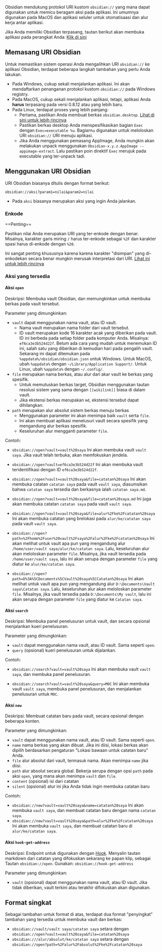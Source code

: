 Obsidian mendukung protokol URI kustom `obsidian://` yang mana dapat digunakan untuk memicu beragam aksi pada aplikasi. Ini umumnya digunakan pada MacOS dan aplikasi seluler untuk otomatisaasi dan alur kerja antar aplikasi.

Jika Anda memiliki Obsidian terpasang, tautan berikut akan membuka aplikasi pada perangkat Anda: [Klik di sini](obsidian://open)

## Memasang URI Obsidian

Untuk memastikan sistem operasi Anda mengalihkan URI `obsidian://` ke aplikasi Obsidian, terdapat beberapa langkah tambahan yang perlu Anda lakukan.

- Pada Windows, cukup sekali menjalankan aplikasi. Ini akan mendaftarkan penanganan protokol kustom `obsidian://` pada Windows registry.
- Pada MacOS, cukup sekali menjalankan aplikasi, tetapi, aplikasi Anda **harus** terpasang pada versi 0.8.12 atau yang lebih baru.
- Pada Linux, terdapat proses yang lebih panjang:
	- Pertama, pastikan Anda membuat berkas `obsidian.desktop`. [Lihat di sini untuk lebih rincinya](https://developer.gnome.org/documentation/guidelines/maintainer/integrating.html#desktop-files)
	- Pastikan berkas desktop Anda menspesifikasikan bagian `Exec` dengan `Exec=executable %u`. Bagian`%u` digunakan untuk meloloskan URI `obsidian://` URI menuju aplikasi.
	- Jika Anda menggunakan pemasang AppImage, Anda mungkin akan melakukan unpack menggunakan `Obsidian-x.y.z.AppImage --appimage-extract`. Lalu pastikan poin direktif `Exec` merujuk pada executable yang ter-unpack tadi.

## Menggunakan URI Obsidian

URI Obsidian biasanya ditulis dengan format berikut:

```
obsidian://aksi?param1=nilai&param2=nilai
```

- Pada `aksi` biasanya merupakan aksi yang ingin Anda jalankan.

### Enkode

==Penting==

Pastikan nilai Anda merupakan URI yang ter-enkode dengan benar. Misalnya, karakter garis miring `/` harus ter-enkode sebagai `%2F` dan karakter spasi harus di-enkode dengan `%20`.

Ini sangat penting khususnya karena karena karakter "disimpan" yang di-enkodekan secara benar mungkin merusak interpretasi dari URI. [Lihat ini untuk lebih rincinya](https://en.wikipedia.org/wiki/Percent-encoding)

### Aksi yang tersedia

#### Aksi `open`

Deskripsi: Membuka vault Obsidian, dan memungkinkan untuk membuka berkas pada vault tersebut.

Parameter yang dimungkinkan:

- `vault` dapat menggunakan nama vault, atau ID vault.
	- Nama vault merupakan nama folder dari vault tersebut.
	- ID vault merupakan kode 16 karakter acak yang diberikan pada vault. ID ini berbeda pada setiap folder pada komputer Anda. Misalnya: `ef6ca3e3b524d22f`. Belum ada cara yang mudah untuk menemukan ID ini, salah satu yang diberikan di kemudian hari pada pengalih vault. Sekarang ini dapat ditemukan pada `%appdata%/obsidian/obsidian.json` untuk Windows. Untuk MacOS, ubah `%appdata%` dengan `~/Library/Application Support/`. Untuk Linux, ubah `%appdata%` dengan `~/.config/`.
- `file` merupakan nama berkas, atau alur dari akar vault ke berkas yang spesifik.
	- Untuk memutuskan berkas target, Obsidian menggunakan tautan resolusi sistem yang sama dengan `[[wikilink]]` biasa di dalam vault.
	- Jika ekstensi berkas merupakan `md`, ekstensi tersebut dapat dihilangkan.
- `path` merupakan alur absolut sistem berkas menuju berkas
	- Menggunakan parameter ini akan menimpa baik `vault` serta `file`.
	- Ini akan membuat aplikasi menelusuri vault secara spesifik yang mengandung alur berkas spesifik.
	- Keseluruhan alur mengganti parameter `file`.

Contoh:

- `obsidian://open?vault=vault%20saya`
	Ini akan membuka vault `vault saya`. Jika vault telah terbuka, akan memfokuskan jendela.

- `obsidian://open?vault=ef6ca3e3b524d22f`
	Ini akan membuka vault teridentifikasi dengan ID `ef6ca3e3b524d22f`.

- `obsidian://open?vault=vault%20saya&file=catatan%20saya`
	Ini akan membuka catatan `catatan saya` pada vault `vault saya`, diasumsikan bahwa `catatan saya` tersedia dan berkasnya ialah `catatan saya.md`.

- `obsidian://open?vault=vault%20saya&file=catatan%20saya.md`
	Ini juga akan membuka catatan `catatan saya` pada vault `vault saya`.

- `obsidian://open?vault=vault%20saya&file=alur%2Fke%2Fcatatan%20saya`
	Ini akan membuka catatan yang brelokasi pada `alur/ke/catatan saya` pada vault `vault saya`.

- `obsidian://open?path=%2Fhome%2Fuser%20vault%2Fsaya%2Falur%2Fke%2Fcatatan%20saya`
	Ini akan melihat untuk vault apa pun yang mengandung alur `/home/user/vault saya/alur/ke/catatan saya`. Lalu, keseluruhan alur akan meloloskan parameter `file`. Misalnya, jika vault tersedia pada `/home/user/vault saya`, lalu ini akan serupa dengan parameter `file` yang diatur ke `alur/ke/catatan saya`.

- `obsidian://open?path=D%3A%5CDocuments%5CVault%20saya%5CCatatan%20saya`
	Ini akan melihat untuk vault apa pun yang mengandung alur `D:\Documents\Vault saya\Catatan saya`. Lalu, keseluruhan alur akan meloloskan parameter `file`. Misalnya, jika vault tersedia pada `D:\Documents\My vault`, lalu ini akan serupa dengan parameter `file` yang diatur ke `Catatan saya`.
	
#### Aksi `search`

Deskripsi: Membuka panel penelusuran untuk vault, dan secara opsional menjalankan kueri penelusuran.

Parameter yang dimungkinkan:

- `vault` dapat menggunakan nama vault, atau ID vault. Sama seperti `open`.
- `query` (opsional) kueri penelusuran untuk dijalankan.

Contoh:

- `obsidian://search?vault=vault%20saya`
	Ini akan membuka vault `vault saya`, dan membuka panel penelusuran.

- `obsidian://search?vault=vault%20saya&query=MOC`
	Ini akan membuka vault `vault saya`, membuka panel penelusuran, dan menjalankan penelusuran untuk `MOC`.
	
#### Aksi `new`

Deskripsi: Membuat catatan baru pada vault, secara opsional dengan beberapa konten.

Parameter yang dimungkinkan:

- `vault` dapat menggunakan nama vault, atau ID vault. Sama seperti `open`.
- `name` nama berkas yang akan dibuat. Jika ini diisi, lokasi berkas akan dipilih berdasarkan pengaturan "Lokasi bawaan untuk catatan baru" Anda.
- `file` alur absolut dari vault, termasuk nama. Akan menimpa `name` jika diisi.
- `path` alur absolut secara global. Bekerja serupa dengan opsi `path` pada aksi `open`, yang mana akan menimpa  `vault` dan `file`.
- `content` (opsional) isi dari catatan
- `silent` (opsional) atur ini jika Anda tidak ingin membuka catatan baru

Contoh:

- `obsidian://new?vault=vault%20saya&name=catatan%20saya`
	Ini akan membuka `vault saya`, dan membuat catatan baru dengan nama `catatan saya`.
- `obsidian://new?vault=vault%20saya&path=alur%2Fke%2Fcatatan%20saya`
	Ini akan membuka `vault saya`, dan membuat catatan baru di `alur/ke/catatan saya`.
	
#### Aksi `hook-get-address`

Deskripsi: Endpoint untuk digunakan dengan [Hook](https://hookproductivity.com/). Menyalin tautan markdown dari catatan yang difokuskan sekarang ke papan klip, sebagai Tautan `obsidian://open`. Gunakan: `obsidian://hook-get-address`

Parameter yang dimungkinkan:

- `vault` (opsional) dapat menggunakan nama vault, atau ID vault. Jika tidak diberikan, vault terkini atau terakhir difokuskan akan digunakan.

## Format singkat

Sebagai tambahan untuk format di atas, terdapat dua format "penyingkat" tambahan yang tersedia untuk membuka vault dan berkas:

- `obsidian://vault/vault saya/catatan saya` setara dengan `obsidian://open?vault=vault%20saya&file=catatan%20saya`
- `obsidian:///alur/absolut/ke/catatan saya` setara dengan `obsidian://open?path=%2Falur%2Fabsolut%2Fke%2Fcatatan%20saya`
